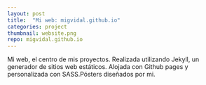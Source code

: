 ```yaml
---
layout: post
title:  "Mi web: migvidal.github.io"
categories: project
thumbnail: website.png
repo: migvidal.github.io
---
```



Mi web, el centro de mis proyectos. Realizada utilizando Jekyll, un generador de sitios web estáticos. Alojada con Github pages y personalizada con SASS.Pósters diseñados por mi.
